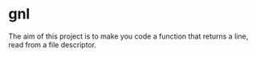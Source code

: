 # gnl
The aim of this project is to make you code a function that returns a line, read from a file descriptor.


